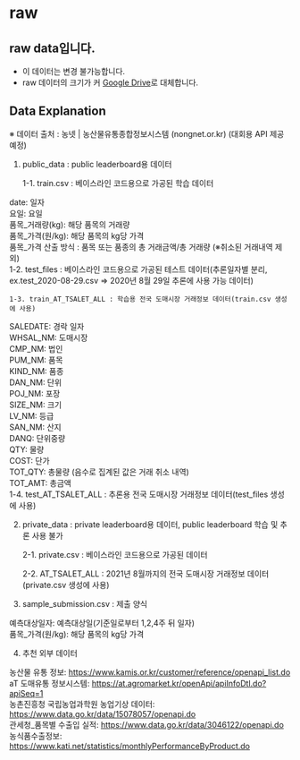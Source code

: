 # raw

## raw data입니다.
- 이 데이터는 변경 불가능합니다.
- raw 데이터의 크기가 커 [Google Drive](https://drive.google.com/drive/folders/1t7bitT1ekuxVPQbqEO6fWch1PDaMf-3p)로 대체합니다. 


## Data Explanation
※ 데이터 출처 : 농넷 | 농산물유통종합정보시스템 (nongnet.or.kr) (대회용 API 제공 예정)


1. public_data : public leaderboard용 데이터

	1-1. train.csv : 베이스라인 코드용으로 가공된 학습 데이터

date: 일자<br>
요일: 요일<br>
품목_거래량(kg): 해당 품목의 거래량<br>
품목_가격(원/kg): 해당 품목의 kg당 가격<br>
품목_가격 산출 방식 : 품목 또는 품종의 총 거래금액/총 거래량 (※취소된 거래내역 제외)<br>
	1-2. test_files : 베이스라인 코드용으로 가공된 테스트 데이터(추론일자별 분리, ex.test_2020-08-29.csv => 2020년 8월 29일 추론에 사용 가능 데이터)

	1-3. train_AT_TSALET_ALL : 학습용 전국 도매시장 거래정보 데이터(train.csv 생성에 사용)

SALEDATE: 경락 일자<br>
WHSAL_NM: 도매시장<br>
CMP_NM: 법인<br>
PUM_NM: 품목<br>
KIND_NM: 품종<br>
DAN_NM: 단위<br>
POJ_NM: 포장<br>
SIZE_NM: 크기<br>
LV_NM: 등급<br>
SAN_NM: 산지<br>
DANQ: 단위중량<br>
QTY: 물량<br>
COST: 단가<br>
TOT_QTY: 총물량 (음수로 집계된 값은 거래 취소 내역)<br>
TOT_AMT: 총금액<br>
	1-4. test_AT_TSALET_ALL : 추론용 전국 도매시장 거래정보 데이터(test_files 생성에 사용)


2. private_data : private leaderboard용 데이터, public leaderboard 학습 및 추론 사용 불가

	2-1. private.csv : 베이스라인 코드용으로 가공된 데이터

	2-2. AT_TSALET_ALL : 2021년 8월까지의 전국 도매시장 거래정보 데이터(private.csv 생성에 사용)


3. sample_submission.csv : 제출 양식

예측대상일자: 예측대상일(기준일로부터 1,2,4주 뒤 일자)<br>
품목_가격(원/kg): 해당 품목의 kg당 가격


4. 추천 외부 데이터

농산물 유통 정보: https://www.kamis.or.kr/customer/reference/openapi_list.do <br> 
aT 도매유통 정보시스템: https://at.agromarket.kr/openApi/apiInfoDtl.do?apiSeq=1<br>
농촌진흥청 국립농업과학원 농업기상 데이터: https://www.data.go.kr/data/15078057/openapi.do<br>
관세청_품목별 수출입 실적: https://www.data.go.kr/data/3046122/openapi.do<br>
농식품수출정보: https://www.kati.net/statistics/monthlyPerformanceByProduct.do

